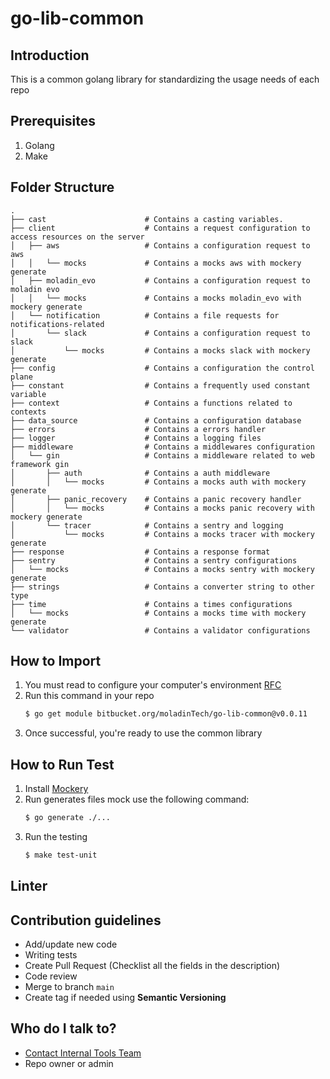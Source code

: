 # go-lib-common

## Introduction ##
This is a common golang library for standardizing the usage needs of each repo
## Prerequisites ##
1. Golang 
2. Make

## Folder Structure ##
    .
    ├── cast                      # Contains a casting variables.
    ├── client                    # Contains a request configuration to access resources on the server
    │   ├── aws                   # Contains a configuration request to aws
    │   │   └── mocks             # Contains a mocks aws with mockery generate
    │   ├── moladin_evo           # Contains a configuration request to moladin evo
    │   │   └── mocks             # Contains a mocks moladin_evo with mockery generate
    │   └── notification          # Contains a file requests for notifications-related
    │       └── slack             # Contains a configuration request to slack
    │           └── mocks         # Contains a mocks slack with mockery generate
    ├── config                    # Contains a configuration the control plane
    ├── constant                  # Contains a frequently used constant variable
    ├── context                   # Contains a functions related to contexts
    ├── data_source               # Contains a configuration database
    ├── errors                    # Contains a errors handler
    ├── logger                    # Contains a logging files
    ├── middleware                # Contains a middlewares configuration
    │   └── gin                   # Contains a middleware related to web framework gin
    │       ├── auth              # Contains a auth middleware
    │       │   └── mocks         # Contains a mocks auth with mockery generate
    │       ├── panic_recovery    # Contains a panic recovery handler
    │       │   └── mocks         # Contains a mocks panic recovery with mockery generate
    │       └── tracer            # Contains a sentry and logging
    │           └── mocks         # Contains a mocks tracer with mockery generate
    ├── response                  # Contains a response format
    ├── sentry                    # Contains a sentry configurations 
    │   └── mocks                 # Contains a mocks sentry with mockery generate
    ├── strings                   # Contains a converter string to other type
    ├── time                      # Contains a times configurations
    │   └── mocks                 # Contains a mocks time with mockery generate
    └── validator                 # Contains a validator configurations

## How to Import ##
1. You must read to configure your computer's environment [RFC](https://moladin.atlassian.net/wiki/spaces/TEC/pages/380993667/Setting+up+Your+Workstation+for+Backend+Engineers)
2. Run this command in your repo 
    ```bash
    $ go get module bitbucket.org/moladinTech/go-lib-common@v0.0.11
    ```
3. Once successful, you're ready to use the common library

## How to Run Test ##
1. Install [Mockery](https://github.com/vektra/mockery)
2. Run generates files mock use the following command:
    ```bash
    $ go generate ./...
    ```
3. Run the testing
    ```bash
    $ make test-unit
    ```

## Linter

## Contribution guidelines
- Add/update new code
- Writing tests
- Create Pull Request (Checklist all the fields in the description)
- Code review
- Merge to branch `main`
- Create tag if needed using **Semantic Versioning**

## Who do I talk to?
- [Contact Internal Tools Team](https://moladin.atlassian.net/wiki/spaces/FC/overview)
- Repo owner or admin